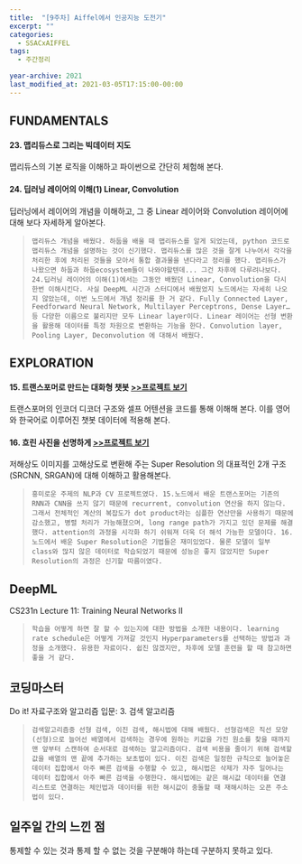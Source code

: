 ```yaml
---
title:  "[9주차] Aiffel에서 인공지능 도전기"
excerpt: ""
categories:
  - SSACxAIFFEL
tags:
  - 주간정리

year-archive: 2021
last_modified_at: 2021-03-05T17:15:00-00:00
---
```


## FUNDAMENTALS
#### 23. 맵리듀스로 그리는 빅데이터 지도
맵리듀스의 기본 로직을 이해하고 파이썬으로 간단히 체험해 본다.
#### 24. 딥러닝 레이어의 이해(1) Linear, Convolution
딥러닝에서 레이어의 개념을 이해하고, 그 중 Linear 레이어와 Convolution 레이어에 대해 보다 자세하게 알아본다.
>`맵리듀스 개념을 배웠다. 하둡을 배울 때 맵리듀스를 알게 되었는데, python 코드로 맵리듀스 개념을 설명하는 것이 신기했다. 맵리듀스를 많은 것을 잘게 나누어서 각각을 처리한 후에 처리된 것들을 모아서 통합 결과물을 낸다라고 정리를 했다. 맵리듀스가 나왔으면 하둡과 하둡ecosystem들이 나와야할텐데... 그건 차후에 다루려나보다. 24.딥러닝 레이어의 이해(1)에서는 그동안 배웠던 Linear, Convolution을 다시 한번 이해시킨다. 사실 DeepML 시간과 스터디에서 배웠었지 노드에서는 자세히 나오지 않았는데, 이번 노드에서 개념 정리를 한 거 같다. Fully Connected Layer, Feedforward Neural Network, Multilayer Perceptrons, Dense Layer… 등 다양한 이름으로 불리지만 모두 Linear layer이다. Linear 레이어는 선형 변환을 활용해 데이터를 특정 차원으로 변환하는 기능을 한다. Convolution layer, Pooling Layer, Deconvolution 에 대해서 배웠다.`

## EXPLORATION  
#### 15. 트랜스포머로 만드는 대화형 챗봇 [>>프로젝트 보기](https://github.com/adele2020/ssacxaiffel/blob/main/%5BE15%5D_korean_chatbot.ipynb)
트랜스포머의 인코더 디코더 구조와 셀프 어텐션을 코드를 통해 이해해 본다. 이를 영어와 한국어로 이루어진 챗봇 데이터에 적용해 본다.
#### 16. 흐린 사진을 선명하게 [>>프로젝트 보기](https://github.com/adele2020/ssacxaiffel/blob/main/%5BE16%5D_SRGAN.ipynb)
저해상도 이미지를 고해상도로 변환해 주는 Super Resolution 의 대표적인 2개 구조(SRCNN, SRGAN)에 대해 이해하고 활용해본다.
>`흥미로운 주제의 NLP과 CV 프로젝트였다. 15.노드에서 배운 트랜스포머는 기존의 RNN과 CNN을 쓰지 않기 때문에 recurrent, convolution 연산을 하지 않는다. 그래서 전체적인 계산의 복잡도가 dot product라는 심플한 연산만을 사용하기 때문에 감소했고, 병렬 처리가 가능해졌으며, long range path가 가지고 있던 문제를 해결했다. attention의 과정을 시각화 하기 쉬워져 더욱 더 해석 가능한 모델이다. 16.노드에서 배운 Super Resolution은 기법들은 재미있었다. 물론 모델이 일부 class와 많지 않은 데이터로 학습되었기 때문에 성능은 좋지 않았지만 Super Resolution의 과정은 신기할 따름이였다. `  

## DeepML   
CS231n Lecture 11: Training Neural Networks II
>`학습을 어떻게 하면 잘 할 수 있는지에 대한 방법을 소개한 내용이다. learning rate schedule은 어떻게 가져갈 것인지 Hyperparameters를 선택하는 방법과 과정을 소개했다. 유용한 자료이다. 쉽진 않겠지만, 차후에 모델 훈련을 할 때 참고하면 좋을 거 같다.`

## 코딩마스터   
Do it! 자료구조와 알고리즘 입문: 3. 검색 알고리즘
>`검색알고리즘중 선형 검색, 이진 검색, 해시법에 대해 배웠다. 선형검색은 직선 모양(선형)으로 늘어선 배열에서 검색하는 경우에 원하는 키값을 가진 원소를 찾을 때까지 맨 앞부터 스캔하여 순서대로 검색하는 알고리즘이다. 검색 비용을 줄이기 위해 검색할 값을 배열의 맨 끝에 추가하는 보초법이 있다. 이진 검색은 일정한 규칙으로 늘어놓은 데이터 집합에서 아주 빠른 검색을 수행할 수 있고, 해시법은 삭제가 자주 일어나는 데이터 집합에서 아주 빠른 검색을 수행한다. 해시법에는 같은 해시값 데이터를 연결 리스트로 연결하는 체인법과 데이터를 위한 해시값이 충돌할 때 재해시하는 오픈 주소법이 있다.`  

## 일주일 간의 느낀 점
통제할 수 있는 것과 통제 할 수 없는 것을 구분해야 하는데 구분하지 못하고 있다.
